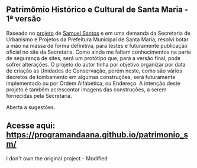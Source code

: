 ## Patrimômio Histórico e Cultural de Santa Maria - 1ª versão

Baseado no <a href="https://ngeo-ideflor-bio.github.io/guia-uc-para/">projeto</a> de <a href="https://github.com/samuel-c-santos"> Samuel Santos</a> e em uma demanda da Secretaria de Urbanismo e Projetos da Prefeitura Municipal de Santa Maria, resolvi botar a mão na massa de forma definitiva, para testes e futuramente publicação oficial no site da Secretaria. Como ainda me faltam conhecimentos na parte de segurança de sites, será um protótipo que, para a versão final, pode sofrer alterações.
O projeto do autor tinha por objetivo organizar por data de criação as Unidades de Conservação, porém neste, como são vários decretos de tombamento em algumas construções, será futuramente implementado ou por Ordem Alfabética, ou Endereço.
A intenção deste projeto é também acrescentar imagens das construções, a serem fornecidas pela Secretaria.

Aberta a sugestões.

## Acesse aqui: https://programandaana.github.io/patrimonio_sm/

I don't own the original project - Modified
